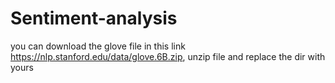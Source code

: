 # Sentiment-analysis
you can download the glove file in this link https://nlp.stanford.edu/data/glove.6B.zip, unzip file and replace the dir with yours
